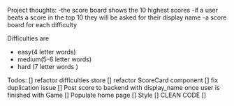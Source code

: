 Project thoughts:
-the score board shows the 10 highest scores
-if a user beats a score in the top 10 they will be asked for their display name
-a score board for each difficulty 



Difficulties are 
- easy(4 letter words)
- medium(5-6 letter words)
- hard (7 letter words )


Todos:
[] refactor difficulties store
[] refactor ScoreCard component
[] fix duplication issue
[] Post score to backend with display_name once user is finished with Game
[] Populate home page
[] Style
[] CLEAN CODE 
[] 



